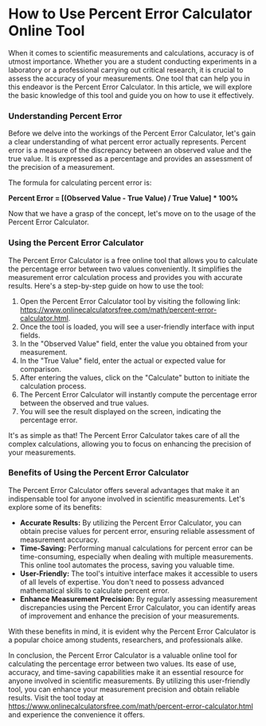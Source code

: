 How to Use Percent Error Calculator Online Tool
===============================================

When it comes to scientific measurements and calculations, accuracy is of utmost importance. Whether you are a student conducting experiments in a laboratory or a professional carrying out critical research, it is crucial to assess the accuracy of your measurements. One tool that can help you in this endeavor is the Percent Error Calculator. In this article, we will explore the basic knowledge of this tool and guide you on how to use it effectively.

### Understanding Percent Error

Before we delve into the workings of the Percent Error Calculator, let's gain a clear understanding of what percent error actually represents. Percent error is a measure of the discrepancy between an observed value and the true value. It is expressed as a percentage and provides an assessment of the precision of a measurement.

The formula for calculating percent error is:

**Percent Error = \[(Observed Value - True Value) / True Value\] \* 100%**

Now that we have a grasp of the concept, let's move on to the usage of the Percent Error Calculator.

### Using the Percent Error Calculator

The Percent Error Calculator is a free online tool that allows you to calculate the percentage error between two values conveniently. It simplifies the measurement error calculation process and provides you with accurate results. Here's a step-by-step guide on how to use the tool:

1. Open the Percent Error Calculator tool by visiting the following link: <https://www.onlinecalculatorsfree.com/math/percent-error-calculator.html>.
2. Once the tool is loaded, you will see a user-friendly interface with input fields.
3. In the "Observed Value" field, enter the value you obtained from your measurement.
4. In the "True Value" field, enter the actual or expected value for comparison.
5. After entering the values, click on the "Calculate" button to initiate the calculation process.
6. The Percent Error Calculator will instantly compute the percentage error between the observed and true values.
7. You will see the result displayed on the screen, indicating the percentage error.

It's as simple as that! The Percent Error Calculator takes care of all the complex calculations, allowing you to focus on enhancing the precision of your measurements.

### Benefits of Using the Percent Error Calculator

The Percent Error Calculator offers several advantages that make it an indispensable tool for anyone involved in scientific measurements. Let's explore some of its benefits:

- **Accurate Results:** By utilizing the Percent Error Calculator, you can obtain precise values for percent error, ensuring reliable assessment of measurement accuracy.
- **Time-Saving:** Performing manual calculations for percent error can be time-consuming, especially when dealing with multiple measurements. This online tool automates the process, saving you valuable time.
- **User-Friendly:** The tool's intuitive interface makes it accessible to users of all levels of expertise. You don't need to possess advanced mathematical skills to calculate percent error.
- **Enhance Measurement Precision:** By regularly assessing measurement discrepancies using the Percent Error Calculator, you can identify areas of improvement and enhance the precision of your measurements.

With these benefits in mind, it is evident why the Percent Error Calculator is a popular choice among students, researchers, and professionals alike.

In conclusion, the Percent Error Calculator is a valuable online tool for calculating the percentage error between two values. Its ease of use, accuracy, and time-saving capabilities make it an essential resource for anyone involved in scientific measurements. By utilizing this user-friendly tool, you can enhance your measurement precision and obtain reliable results. Visit the tool today at <https://www.onlinecalculatorsfree.com/math/percent-error-calculator.html> and experience the convenience it offers.